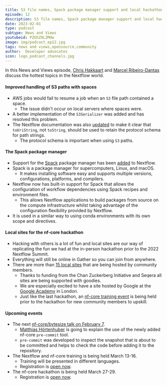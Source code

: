 ```yaml
---
title: S3 file names, Spack package manager support and local hackathon sites.
episode: 12
description: S3 file names, Spack package manager support and local hackathon sites.
date: 2023-02-01
type: podcast
subtype: News and Views
youtubeid: PZGhZ9LZM9w
image: img/podcast_ep12.jpg
tags: news and views,opensource,community
author:  Developer advocates
icon: logo_podcast_channels.jpg
---
```


In this News and Views episode, [Chris Hakkaart](https://twitter.com/chris_hakk) and [Marcel Ribeiro-Dantas](https://twitter.com/mribeirodantas) discuss the hottest topics in the Nextflow world.

<!-- end-archive-description -->

#### Improved handling of S3 paths with spaces

- AWS jobs would fail to resume a job when an `S3` file path contained a space.
    - The issue didn't occur on local servers where spaces were.
- A better implementation of the `S3Serializer` was added and has resolved this problem.
- The Nextflow documentation was also [updated](https://github.com/nextflow-io/nextflow/commit/2fe2322773dc943d52160e8fa8331b91ba74268c) to make it clear that `toUriString`, not `toString`, should be used to retain the protocol schema for path strings.
    - The protocol schema is important when using `S3` paths.

#### The Spack  package manager

- Support for the [Spack](https://spack.io) package manager has been [added](https://github.com/nextflow-io/nextflow/pull/3580) to Nextflow.
- Spack is a package manager for supercomputers, Linux, and macOS.
    - It makes installing software easy and supports multiple versions, configurations, platforms, and compilers.
- Nextflow now has built-in support for Spack that allows the configuration of workflow dependencies using Spack recipes and environment files.
    - This allows Nextflow applications to build packages from source on the compute infrastructure whilst taking advantage of the configuration flexibility provided by Nextflow.
- It is used in a similar way to using conda environments with its own scope and directives.

#### Local sites for the nf-core hackathon

- Hacking with others is a lot of fun and local sites are our way of replicating the fun we had at the in-person hackathon prior to the 2022 Nextflow Summit.
- Everything will still be online in Gather so you can join from anywhere.
- There are more than [15 local sites](https://nf-co.re/events/2023/hackathon-march-2023#local-events) that are being hosted by community members.
    - Thanks to funding from the Chan Zuckerberg Initiative and Seqera all sites are being supported with goodies.
    - We are especially excited to have a site hosted by Google at the [Google Academy](https://nf-co.re/events/2023/hackathon-march-2023/uk-google.md) in London.
    - Just like the last hackathon, an [nf-core training event](https://nf-co.re/events/2023/training-march-2023) is being held prior to the hackathon for new community members to upskill.

#### Upcoming events

- The next [nf-core/bytesize talk on February 7](https://nf-co.re/events/2023/bytesize_precommit).
    - [Matthias Hörtenhuber](https://github.com/mashehu) is going to explain the use of the newly added nf-core `pre-commit` tool.
    - `pre-commit` was developed to inspect the snapshot that is about to be committed and helps to check the code before adding it to the repository.
- The Nextflow and nf-core training is being held March 13-16.
    - Training will be presented in different languages.
    - Registration is [open now](https://nf-co.re/events/2023/training-march-2023).
- The nf-core hackathon is being held March 27-29.
    - Registration is [open now](https://nf-co.re/events/2023/hackathon-march-2023).

